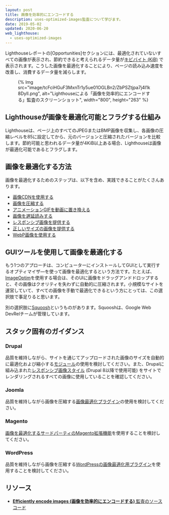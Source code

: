 ```yaml
---
layout: post
title: 画像を効率的にエンコードする
description: uses-optimized-images監査について学びます。
date: 2019-05-02
updated: 2020-06-20
web_lighthouse:
  - uses-optimized-images
---
```


Lighthouseレポートの[Opportunities]セクションには、最適化されていないすべての画像が表示され、節約できると考えられるデータ量が[キビバイト (KiB)](https://en.wikipedia.org/wiki/Kibibyte) で表示されます。こうした画像を最適化することにより、ページの読み込み速度を改善し、消費するデータ量を減らします。

<figure>{% Img src="image/tcFciHGuF3MxnTr1y5ue01OGLBn2/ZbPSZtjpa7j4I1k8DylI.png", alt="Lighthouseによる「画像を効率的にエンコードする」監査のスクリーンショット", width="800", height="263" %}</figure>

## Lighthouseが画像を最適化可能とフラグする仕組み

Lighthouseは、ページ上のすべてのJPEGまたはBMP画像を収集し、各画像の圧縮レベルを85に設定してから、元のバージョンと圧縮されたバージョンを比較します。節約可能と思われるデータ量が4KiB以上ある場合、Lighthouseは画像が最適化可能であるとフラグします。

## 画像を最適化する方法

画像を最適化するためのステップは、以下を含め、実践できることがたくさんあります。

- [画像CDNを使用する](/image-cdns/)
- [画像を圧縮する](/use-imagemin-to-compress-images)
- [アニメーションGIFを動画に置き換える](/replace-gifs-with-videos)
- [画像を遅延読みする](/use-lazysizes-to-lazyload-images)
- [レスポンシブ画像を提供する](/serve-responsive-images)
- [正しいサイズの画像を提供する](/serve-images-with-correct-dimensions)
- [WebP画像を使用する](/serve-images-webp)

## GUIツールを使用して画像を最適化する

もう1つのアプローチは、コンピューターにインストールしてGUIとして実行するオプティマイザ―を使って画像を最適化するという方法です。たとえば、[ImageOptim](https://imageoptim.com/mac)を使用する場合は、そのUIに画像をドラッグアンドドロップすると、その画像はクオリティを失わずに自動的に圧縮されます。小規模なサイトを運営していて、すべての画像を手動で最適化できるという方にとっては、この選択肢で事足りると思います。

別の選択肢に[Squoosh](https://squoosh.app/)というものがあります。Squooshは、Google Web DevRelチームが管理しています。

## スタック固有のガイダンス

### Drupal

品質を維持しながら、サイトを通じてアップロードされた画像のサイズを自動的に最適化および縮小する[モジュール](https://www.drupal.org/project/project_module?f%5B0%5D=&f%5B1%5D=&f%5B2%5D=im_vid_3%3A123&f%5B3%5D=&f%5B4%5D=sm_field_project_type%3Afull&f%5B5%5D=&f%5B6%5D=&text=optimize+images&solrsort=iss_project_release_usage+desc&op=Search)の使用を検討してください。また、Drupalに組み込まれた[レスポンシブ画像スタイル](https://www.drupal.org/docs/8/mobile-guide/responsive-images-in-drupal-8) (Drupal 8以降で使用可能) をサイトでレンダリングされるすべての画像に使用していることを確認してください。

### Joomla

品質を維持しながら画像を圧縮する[画像最適化プラグイン](https://extensions.joomla.org/instant-search/?jed_live%5Bquery%5D=performance)の使用を検討してください。

### Magento

[画像を最適化するサードパーティのMagento拡張機能](https://marketplace.magento.com/catalogsearch/result/?q=optimize%20image)を使用することを検討してください。

### WordPress

品質を維持しながら画像を圧縮する[WordPressの画像最適化用プラグイン](https://wordpress.org/plugins/search/optimize+images/)を使用することを検討してください。

## リソース

- [**Efficiently encode images (画像を効率的にエンコードする)** 監査のソースコード](https://github.com/GoogleChrome/lighthouse/blob/master/core/audits/byte-efficiency/uses-optimized-images.js)
